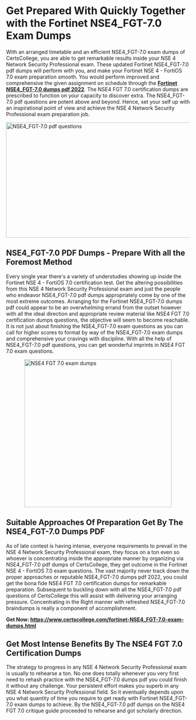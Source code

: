 <h1><strong>Get Prepared With Quickly Together with the Fortinet NSE4_FGT-7.0 Exam Dumps&nbsp;</strong></h1>
<p><span style="font-weight: 400;">With an arranged timetable and an efficient  NSE4_FGT-7.0 exam dumps of CertsCollege, you are able to get remarkable results inside your NSE 4 Network Security Professional exam. These updated Fortinet NSE4_FGT-7.0 pdf dumps will perform with you, and make your Fortinet NSE 4 - FortiOS 7.0 exam preparation smooth. You would perform improved and comprehensive the given assignment on schedule through the <strong><a href="https://www.certscollege.com/fortinet-NSE4_FGT-7.0-exam-dumps.html">Fortinet NSE4_FGT-7.0 dumps pdf 2022</a></strong>. The NSE4 FGT 7.0 certification dumps are prescribed to function on your capacity to discover extra. The  NSE4_FGT-7.0 pdf questions are potent above and beyond. Hence, set your self up with an inspirational point of view and achieve the NSE 4 Network Security Professional exam preparation job.&nbsp;</span></p>
<p><span style="font-weight: 400;"><img style="display: block; margin-left: auto; margin-right: auto;" src="https://i.ibb.co/CPDK3ps/Yellow-and-Blue-Initiative-Blog-Banner.png" alt="NSE4_FGT-7.0 pdf questions" width="559" height="315" /></span></p>
<h2><strong>NSE4_FGT-7.0 PDF Dumps - Prepare With all the Foremost Method</strong></h2>
<p><span style="font-weight: 400;">Every single year there's a variety of understudies showing up inside the Fortinet NSE 4 - FortiOS 7.0 certification test. Get the altering possibilities from this NSE 4 Network Security Professional exam and just the people who endeavor NSE4_FGT-7.0 pdf dumps appropriately come by one of the most extreme outcomes. Arranging for the Fortinet NSE4_FGT-7.0 dumps pdf could appear to be an overwhelming errand from the outset however with all the ideal direction and appropriate review material like NSE4 FGT 7.0 certification dumps questions, the objective will seem to become reachable. It is not just about finishing the NSE4_FGT-7.0 exam questions as you can call for higher scores to format by way of the NSE4_FGT-7.0 exam dumps and comprehensive your cravings with discipline. With all the help of NSE4_FGT-7.0 pdf questions, you can get wonderful imprints in NSE4 FGT 7.0 exam questions.</span></p>
<p><span style="font-weight: 400;"><a href="https://tinyurl.com/tnvrkpdu"><img style="display: block; margin-left: auto; margin-right: auto;" src="https://i.ibb.co/9tMrhdY/Teacher-Appreciation-Invitation.png" alt="NSE4 FGT 7.0 exam dumps " width="404" height="404" /></a></span></p>
<h2><strong>Suitable Approaches Of Preparation Get By The NSE4_FGT-7.0 Dumps PDF</strong></h2>
<p><span style="font-weight: 400;">As of late contest is having intense, everyone requirements to prevail in the NSE 4 Network Security Professional exam, they focus on a ton even so whoever is concentrating inside the appropriate manner by organizing via NSE4_FGT-7.0 pdf dumps of CertsCollege, they get outcome in the Fortinet NSE 4 - FortiOS 7.0 exam questions. The vast majority never track down the proper approaches or reputable NSE4_FGT-7.0 dumps pdf 2022, you could get the bona fide NSE4 FGT 7.0 certification dumps for remarkable preparation. Subsequent to buckling down with all the  NSE4_FGT-7.0 pdf questions of CertsCollege this will assist with delivering your arranging pressure. Concentrating in the Right manner with refreshed NSE4_FGT-7.0 braindumps is really a component of accomplishment.</span></p>
<p><span style="font-weight: 400;"><strong>Get Now: <a href="https://www.certscollege.com/fortinet-NSE4_FGT-7.0-exam-dumps.html">https://www.certscollege.com/fortinet-NSE4_FGT-7.0-exam-dumps.html</a></strong></span></p>
<h2><strong>Get Most Intense Benefits By The NSE4 FGT 7.0 Certification Dumps</strong></h2>
<p><span style="font-weight: 400;">The strategy to progress in any NSE 4 Network Security Professional exam is usually to rehearse a ton. No one does totally whenever you very first need to rehash practice with the NSE4_FGT-7.0 dumps pdf you could finish it without any challenge. Your persistent effort makes you superb in any NSE 4 Network Security Professional field. So it eventually depends upon you what quantity of time you require to get ready with Fortinet NSE4_FGT-7.0 exam dumps to achieve. By the NSE4_FGT-7.0 pdf dumps on the NSE4 FGT 7.0 critique guide proceeded to rehearse and got scholarly direction.</span></p>

